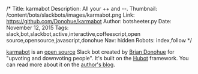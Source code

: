 /*
Title: karmabot
Description: All your ++ and --.
Thumbnail: /content/bots/slackbots/images/karmabot.png
Link: https://github.com/Donohue/karmabot
Author: botsheeter.py
Date: November 12, 2015
Tags: slack,bot,slackbot,active,interactive,coffeescript,open source,opensource,javascript,donohue
Nav: hidden
Robots: index,follow
*/

[karmabot](https://github.com/Donohue/karmabot) is an [open source](https://github.com/Donohue/karmabot) Slack bot created by [Brian Donohue](https://github.com/Donohue) for "upvoting and downvoting people". It's built on the [Hubot](https://hubot.github.com/) framework. You can read more about it on the [author's blog](https://medium.com/@bthdonohue/karmabot-9a13f0e059f3).

